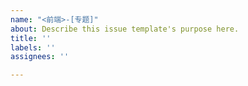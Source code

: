 ```yaml
---
name: "<前端>-[专题]"
about: Describe this issue template's purpose here.
title: ''
labels: ''
assignees: ''

---
```



